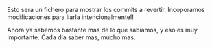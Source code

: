 Esto sera un fichero para mostrar los commits a revertir. 
Incoporamos modificaciones para liarla intencionalmente!!

Ahora ya sabemos bastante mas de lo que sabiamos, y eso es muy importante. 
Cada dia saber mas, mucho mas. 
